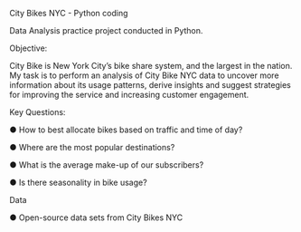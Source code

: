 City Bikes NYC - Python coding

Data Analysis practice project conducted in Python.

Objective:

City Bike is New York City’s bike share system, and the largest in the nation. My task is to perform an analysis of City Bike NYC data to uncover more information
about its usage patterns, derive insights and suggest strategies for improving the service and increasing customer engagement.

Key Questions:

● How to best allocate bikes based on traffic and time of day?

● Where are the most popular destinations?

● What is the average make-up of our subscribers?

● Is there seasonality in bike usage?

Data

● Open-source data sets from City Bikes NYC

